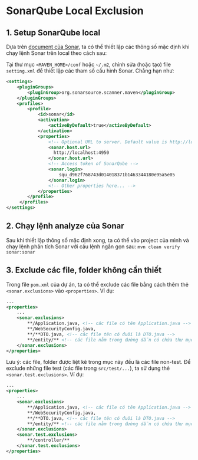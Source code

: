 # SonarQube Local Exclusion

## 1. Setup SonarQube local
Dựa trên [document của Sonar](https://docs.sonarqube.org/9.6/analyzing-source-code/scanners/sonarscanner-for-maven/), ta có thể thiết lập các thông số mặc định khi chạy lệnh Sonar trên local theo cách sau:

Tại thư mục ``<MAVEN_HOME>/conf`` hoặc ``~/.m2``, chỉnh sửa (hoặc tạo) file ``setting.xml`` để thiết lập các tham số cấu hình Sonar. Chẳng hạn như:
```xml
<settings>
    <pluginGroups>
        <pluginGroup>org.sonarsource.scanner.maven</pluginGroup>
    </pluginGroups>
    <profiles>
        <profile>
            <id>sonar</id>
            <activation>
                <activeByDefault>true</activeByDefault>
            </activation>
            <properties>
                <!-- Optional URL to server. Default value is http://localhost:9000 -->
                <sonar.host.url>
                  http://localhost:4950
                </sonar.host.url>
                <!-- Access token of SonarQube --> 
                <sonar.login>
                    squ_d962f768743d014018371b1463344180e95a5e05
                </sonar.login>
                <!-- Other properties here... -->
            </properties>
        </profile>
     </profiles>
</settings>
```

## 2. Chạy lệnh analyze của Sonar

Sau khi thiết lập thông số mặc định xong, ta có thể vào project của mình và chạy lệnh phân tích Sonar với câu lệnh ngắn gọn sau:
``mvn clean verify sonar:sonar``

## 3. Exclude các file, folder không cần thiết

Trong file ``pom.xml`` của dự án, ta có thể exclude các file bằng cách thêm thẻ ``<sonar.exclusions>`` vào ``<properties>``. Ví dụ:
```xml
...
<properties>
    ...
    <sonar.exclusions>
        **/Application.java, <!-- các file có tên Application.java -->
        **/WebSecurityConfig.java,
        **/**DTO.java, <!-- các file tên có đuôi là DTO.java -->
        **/entity/** <!-- các file nằm trong đường dẫn có chứa thư mục entity -->
    </sonar.exclusions>
</properties>
```

Lưu ý: các file, folder được liệt kê trong mục này đều là các file non-test.
Để exclude những file test (các file trong ``src/test/...``), ta sử dụng thẻ ``<sonar.test.exclusions>``. Ví dụ:
```xml
...
<properties>
    ...
    <sonar.exclusions>
        **/Application.java, <!-- các file có tên Application.java -->
        **/WebSecurityConfig.java,
        **/**DTO.java, <!-- các file tên có đuôi là DTO.java -->
        **/entity/** <!-- các file nằm trong đường dẫn có chứa thư mục entity -->
    </sonar.exclusions>
    <sonar.test.exclusions>
        **/controller/** 
    </sonar.test.exclusions>
</properties>
```
